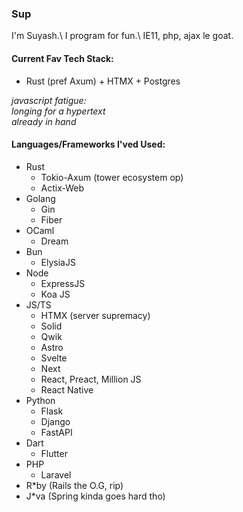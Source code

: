### Sup
I'm Suyash.\ I program for fun.\ IE11, php, ajax le goat. 

#### Current Fav Tech Stack:
- Rust (pref Axum) + HTMX + Postgres

_javascript fatigue:\
longing for a hypertext\
already in hand_

#### Languages/Frameworks I'ved Used:
- Rust
  - Tokio-Axum (tower ecosystem op)
  - Actix-Web
- Golang
  - Gin
  - Fiber
- OCaml
  - Dream
- Bun
  - ElysiaJS
- Node
  - ExpressJS
  - Koa JS
- JS/TS
  - HTMX (server supremacy)
  - Solid
  - Qwik
  - Astro
  - Svelte
  - Next
  - React, Preact, Million JS
  - React Native 
- Python
  - Flask
  - Django
  - FastAPI
- Dart
  - Flutter
- PHP
  - Laravel
- R*by (Rails the O.G, rip)
- J*va (Spring kinda goes hard tho)
